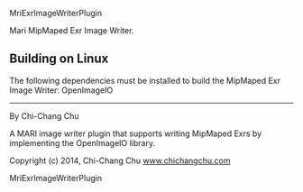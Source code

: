 MriExrImageWriterPlugin

Mari MipMaped Exr Image Writer.


Building on Linux
------------------

The following dependencies must be installed to build the MipMaped Exr Image Writer:
OpenImageIO


------------------

By Chi-Chang Chu

A MARI image writer plugin that supports writing MipMaped Exrs by implementing the OpenImageIO library.

Copyright (c) 2014, Chi-Chang Chu
www.chichangchu.com

MriExrImageWriterPlugin

